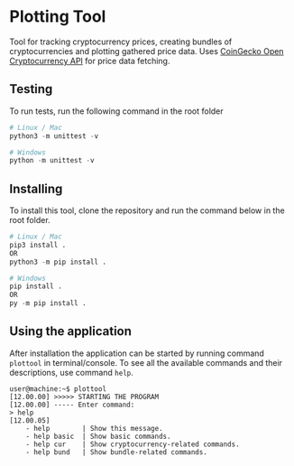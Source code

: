 # Plotting Tool

Tool for tracking cryptocurrency prices, creating bundles of cryptocurrencies and plotting gathered price data.
Uses [CoinGecko Open Cryptocurrency API](https://www.coingecko.com/en/api) for price data fetching.

## Testing 

To run tests, run the following command in the root folder
```py
# Linux / Mac
python3 -m unittest -v

# Windows
python -m unittest -v
```

## Installing

To install this tool, clone the repository and run the command below in the root folder.

```py
# Linux / Mac
pip3 install .
OR
python3 -m pip install .

# Windows
pip install .
OR
py -m pip install .
```

## Using the application

After installation the application can be started by running command `plottool` in terminal/console.
To see all the available commands and their descriptions, use command `help`.

```console
user@machine:~$ plottool
[12.00.00] >>>>> STARTING THE PROGRAM
[12.00.00] ----- Enter command:
> help
[12.00.05] 
    - help        | Show this message.
    - help basic  | Show basic commands.
    - help cur    | Show cryptocurrency-related commands.
    - help bund   | Show bundle-related commands.
```